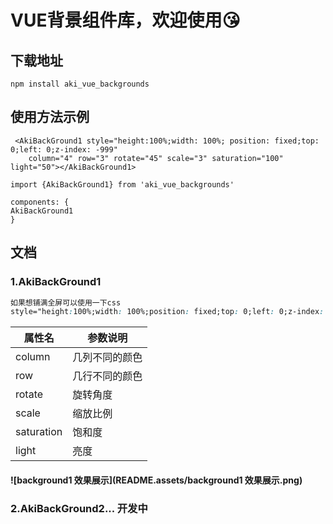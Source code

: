 # VUE背景组件库，欢迎使用😘

## 下载地址

```shell
npm install aki_vue_backgrounds
```



## 使用方法示例

```vue
 <AkiBackGround1 style="height:100%;width: 100%; position: fixed;top: 0;left: 0;z-index: -999"
    column="4" row="3" rotate="45" scale="3" saturation="100" light="50"></AkiBackGround1>

import {AkiBackGround1} from 'aki_vue_backgrounds'

components: {
AkiBackGround1
}
```



## 文档

### 1.AkiBackGround1

```css
如果想铺满全屏可以使用一下css
style="height:100%;width: 100%;position: fixed;top: 0;left: 0;z-index: -999"
```

| 属性名     | 参数说明       |
| ---------- | -------------- |
| column     | 几列不同的颜色 |
| row        | 几行不同的颜色 |
| rotate     | 旋转角度       |
| scale      | 缩放比例       |
| saturation | 饱和度         |
| light      | 亮度           |

#### ![background1 效果展示](README.assets/background1 效果展示.png)





### 2.AkiBackGround2... 开发中